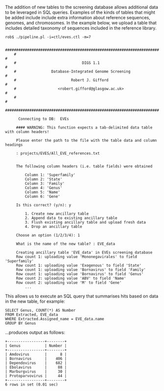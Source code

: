 The addition of new tables to the screening database allows additional data to be leveraged in SQL queries. Examples of the kinds of tables that might be added include include extra information about reference sequences, genomes, and chromosomes. In the example below, we upload a table that includes detailed taxonomy of sequences included in the reference library.

```
rob$ ./pipeline.pl -i=ctl/eves.ctl -m=7

	######################################################################
	#                                                                    #
	#                              DIGS 1.1                              #
	#                Database-Integrated Genome Screening                #
	#                         Robert J. Gifford                          #
	#                   <robert.gifford@glasgow.ac.uk>                   #
	#                                                                    #
	######################################################################

	  Connecting to DB:  EVEs

	 #### WARNING: This function expects a tab-delimited data table with column headers!

	 Please enter the path to the file with the table data and column headings

	 : projects/EVES/All_EVE_references.txt


	 The following column headers (i.e. table fields) were obtained

		 Column 1: 'Superfamily'
		 Column 2: 'State'
		 Column 3: 'Family'
		 Column 4: 'Genus'
		 Column 5: 'Name'
		 Column 6: 'Gene'

	 Is this correct? (y/n): y

		 1. Create new ancillary table
		 2. Append data to existing ancillary table
		 3. Flush existing ancillary table and upload fresh data
		 4. Drop an ancillary table

	 Choose an option (1/2/3/4): 1

	 What is the name of the new table? : EVE_data

	 Creating ancillary table 'EVE_data' in EVEs screening database
	 Row count 1: uploading value 'Mononegavirales' to field 'Superfamily'
	 Row count 1: uploading value 'Exogenous' to field 'State'
	 Row count 1: uploading value 'Bornavirus' to field 'Family'
	 Row count 1: uploading value 'Bornavirus' to field 'Genus'
	 Row count 2: uploading value 'ABV' to field 'Name'
	 Row count 2: uploading value 'M' to field 'Gene'
         ...
```
This allows us to execute an SQL query that summarises hits based on data in the new table, for example:

```
SELECT Genus, COUNT(*) AS Number 
FROM Extracted, EVE_data
WHERE Extracted.Assigned_name = EVE_data.name
GROUP BY Genus
```
...produces output as follows:

```
+-----------------+--------+
| Genus           | Number |
+-----------------+--------+
| Amdovirus       |      8 |
| Bornavirus      |    406 |
| Dependovirus    |    682 |
| Ebolavirus      |     88 |
| Marburgvirus    |     30 |
| Protoparvovirus |     44 |
+-----------------+--------+
6 rows in set (0.01 sec)
```
